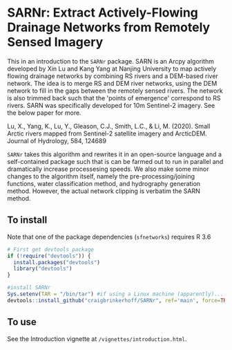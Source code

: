 # SARNr: Extract Actively-Flowing Drainage Networks from Remotely Sensed Imagery

This in an introduction to the `SARNr` package. SARN is an Arcpy algorithm developed by Xin Lu and Kang Yang at Nanjing University to map actively flowing drainage networks by combining RS rivers and a DEM-based river network. The idea is to merge RS and DEM river networks, using the DEM network to fill in the gaps between the remotely sensed rivers. The network is also trimmed back such that the 'points of emergence' correspond to RS rivers. SARN was specifically developed for 10m Sentinel-2 imagery. See the below paper for more.

Lu, X., Yang, K., Lu, Y., Gleason, C.J., Smith, L.C., & Li, M. (2020). Small Arctic rivers mapped from Sentinel-2 satellite imagery and ArcticDEM. Journal of Hydrology, 584, 124689

`SARNr` takes this algorithm and rewrites it in an open-source language and a self-contained package such that is can be farmed out to run in parallel and dramatically increase processesing speeds. We also make some minor changes to the algorithm itself, namely the pre-processing/joining functions, water classification method, and hydrography generation method. However, the actual network clipping is verbatim the SARN method.

## To install
Note that one of the package dependencies (`sfnetworks`) requires R 3.6

``` R
# First get devtools package
if (!require("devtools")) {
  install.packages("devtools")
  library("devtools")
}

#install SARNr
Sys.setenv(TAR = "/bin/tar") #if using a Linux machine (apparently)...
devtools::install_github("craigbrinkerhoff/SARNr", ref='main', force=TRUE)
```

## To use
See the Introduction vignette at `/vignettes/introduction.html`.
